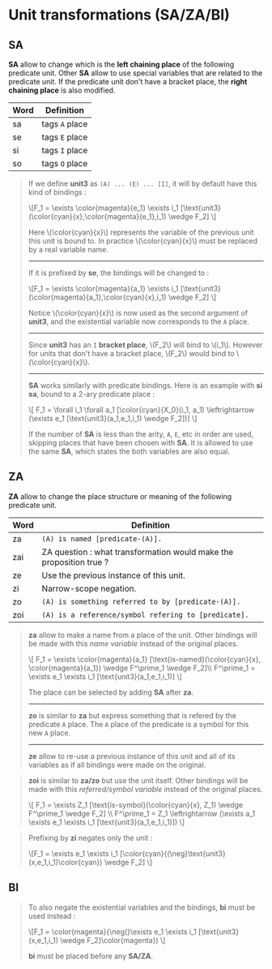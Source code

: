 # Unit transformations (SA/ZA/BI)

## SA

**SA** allow to change which is the **left chaining place** of the following
predicate unit. Other **SA** allow to use special variables that are related
to the predicate unit. If the predicate unit don't have a bracket place, the
**right chaining place** is also modified.

| Word | Definition                                                |
| ---- | --------------------------------------------------------- |
| sa   | tags `A` place                                            |
| se   | tags `E` place                                            |
| si   | tags `I` place                                            |
| so   | tags `O` place                                            |

> If we define **unit3** as `(A) ... (E) ... [I]`, it will by default have this
> kind of bindings :  
>
> \\[F_1 = \exists \color{magenta}{e_1} \exists i_1
> [\text{unit3}(\color{cyan}{x},\color{magenta}{e_1},i_1) \wedge F_2] \\]
>
> Here \\(\color{cyan}{x}\\) represents the variable of the previous unit this
> unit is bound to. In practice \\(\color{cyan}{x}\\) must be replaced by a real
> variable name.
>
> -----
>
> If it is prefixed by **se**, the bindings will be changed to :
>
> \\[F_1 = \exists \color{magenta}{a_1} \exists i_1
> [\text{unit3}(\color{magenta}{a_1},\color{cyan}{x},i_1) \wedge F_2] \\]
>
> Notice \\(\color{cyan}{x}\\) is now used as the second argument of **unit3**,
> and the existential variable now corresponds to the `A` place. 
>
> -----
>
> Since **unit3** has an `I` **bracket place**, \\(F_2\\) will bind to
> \\(i_1\\). However for units that don't have a bracket place, \\(F_2\\) would
> bind to \\(\color{cyan}{x}\\).
>
> -----
>
> **SA** works similarly with predicate bindings. Here is an example with **si
> sa**, bound to a 2-ary predicate place :
>
> \\[
> F_1 = \forall i_1 \forall a_1 [\color{cyan}{X_0}(i_1, a_1) \leftrightarrow
> (\exists e_1 [\text{unit3}(a_1,e_1,i_1) \wedge F_2])]
> \\]
>
> If the number of **SA** is less than the arity, `A`, `E`, etc in order are
> used, skipping places that have been chosen with **SA**. It is allowed to use
> the same **SA**, which states the both variables are also equal.

## ZA

**ZA** allow to change the place structure or meaning of the following predicate
unit. 

| Word | Definition                                                          |
| ---- | ------------------------------------------------------------------- |
| za   | `(A) is named [predicate-(A)].`                                     |
| zai  | ZA question : what transformation would make the proposition true ? |
| ze   | Use the previous instance of this unit.                             |
| zi   | Narrow-scope negation.                                              |
| zo   | `(A) is something referred to by [predicate-(A)].`                  |
| zoi  | `(A) is a reference/symbol refering to [predicate].`                |


> **za** allow to make a name from a place of the unit. Other bindings will be
> made with this *name variable* instead of the original places.
>
> \\[
> F_1 = \exists \color{magenta}{a_1} [\text{is-named}(\color{cyan}{x},
> \color{magenta}{a_1}) \wedge F^\prime_1 \wedge F_2]\\\\
> F^\prime_1 = \exists e_1 \exists i_1 [\text{unit3}(a_1,e_1,i_1)]
> \\]
>
> The place can be selected by adding **SA** after **za**.
>
> -----
>
> **zo** is similar to **za** but express something that is refered by the
> predicate `A` place. The `A` place of the predicate is a symbol for this new
> `A` place.
>
> -----
>
> **ze** allow to re-use a previous instance of this unit and all of its
> variables as if all bindings were made on the original.

> **zoi** is similar to **za/zo** but use the unit itself. Other bindings will
> be made with this *referred/symbol variable* instead of the original places.
>
> \\[
> F_1 = \exists Z_1 [\text{is-symbol}(\\color{cyan}{x}, Z_1) \wedge F^\prime_1
> \wedge F_2] \\\\
> F^\prime_1 = Z_1 \leftrightarrow (\exists a_1 \exists e_1 \exists i_1
> [\text{unit3}(a_1,e_1,i_1)])
> \\]

> Prefixing by **zi** negates only the unit :
>
> \\[F_1 = \exists e_1 \exists i_1
> [\color{cyan}{(\neg}\text{unit3}(x,e_1,i_1)\\color{cyan}) \wedge F_2] \\]

## BI

> To also negate the existential variables and the bindings, **bi** must be used
> instead :
>
> \\[F_1 = \\color{magenta}{\neg(}\exists e_1 \exists i_1
> [\text{unit3}(x,e_1,i_1) \wedge F_2]\\color{magenta}) \\]
>
> **bi** must be placed before any **SA/ZA**.